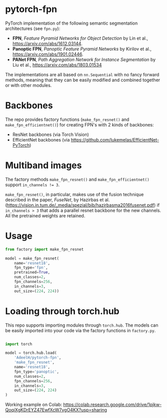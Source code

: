 # pytorch-fpn

PyTorch implementation of the following semantic segmentation architectures (see `fpn.py`):
- **FPN**, *Feature Pyramid Networks for Object Detection* by Lin et al., https://arxiv.com/abs/1612.03144.
- **Panoptic FPN**, *Panoptic Feature Pyramid Networks* by Kirilov et al., https://arxiv.com/abs/1901.02446.
- **PANet FPN**, *Path Aggregation Network for Instance Segmentation* by Liu et al., https://arxiv.com/abs/1803.01534

The implementations are all based on `nn.Sequential` with no fancy forward methods, meaning that they can be easily modified and combined together or with other modules.


# Backbones
The repo provides factory functions (`make_fpn_resnet()` and `make_fpn_efficientnet()`) for creating FPN's with 2 kinds of backbones:
- ResNet backbones (via Torch Vision)
- EfficientNet backbones (via https://github.com/lukemelas/EfficientNet-PyTorch)


# Multiband images
The factory methods `make_fpn_resnet()` and `make_fpn_efficientnet()` support `in_channels != 3`.

`make_fpn_resnet()`, in particular, makes use of the fusion technique described in the paper, *FuseNet*, by Hazirbas et al. (https://vision.in.tum.de/_media/spezial/bib/hazirbasma2016fusenet.pdf) if `in_channels > 3` that adds a parallel resnet backbone for the new channels. All the pretrained weights are retained.

# Usage

```python
from factory import make_fpn_resnet

model = make_fpn_resnet(
	name='resnet18',
	fpn_type='fpn',
	pretrained=True,
	num_classes=2,
	fpn_channels=256,
	in_channels=3,
	out_size=(224, 224))

```

# Loading through torch.hub
This repo supports importing modules through `torch.hub`. The models can be easily imported into your code via the factory functions in `factory.py`.

```python

import torch

model = torch.hub.load(
	'AdeelH/pytorch-fpn',
	'make_fpn_resnet',
	name='resnet18',
	fpn_type='panoptic',
	num_classes=2,
	fpn_channels=256,
	in_channels=3,
	out_size=(224, 224)
)

```

Working example on Colab: https://colab.research.google.com/drive/1pjkw-QoqiXgKDrEYZ47EwfXcW7vgO4KX?usp=sharing
